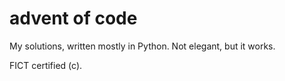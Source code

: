 # advent of code

My solutions, written mostly in Python. Not elegant, but it works. 

FICT certified (c).
